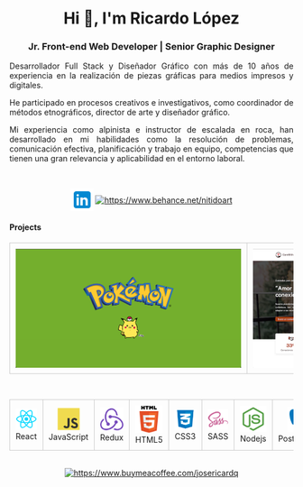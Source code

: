 <style>
        table {
            width: 100%;
            border-collapse: collapse;
        }

        th,
        td {
            padding: 10px;
            border: 1px solid #ccc;
            text-align: center;
        }

        .flip-card {
            perspective: 1000px;
            width: 400px;
            height: 211px;
            position: relative;
        }

        .flip-card-inner {
            width: 100%;
            height: 100%;
            transition: transform 0.6s;
            transform-style: preserve-3d;
            cursor: pointer;
        }

        .flip-card:hover .flip-card-inner {
            transform: rotateY(180deg);
        }

        .flip-card-front,
        .flip-card-back {
            width: 100%;
            height: 100%;
            position: absolute;
            backface-visibility: hidden;
        }

        .flip-card-front {
            background-color: #bbb;
            display: flex;
            justify-content: center;
            align-items: center;
        }

        .flip-card-back {
            background-color: #f5f5f5;
            color: black;
            display: flex;
            flex-direction: column;
            justify-content: flex-start;
            align-items: flex-start;
            text-align: left;
            transform: rotateY(180deg);
            overflow-y: auto;
            padding: 10px;
            box-sizing: border-box;
            max-height: 100%;/
        }

        .flip-card-back-container {
            margin: 10px;
        }
    </style>

  <h1 align="center">Hi 👋, I'm Ricardo López</h1>
<h3 align="center">Jr. Front-end Web Developer | Senior Graphic Designer
</h3>

<p align="justify">Desarrollador Full Stack y Diseñador Gráfico con más de 10 años de experiencia en la realización de piezas gráficas para medios impresos y digitales.</p>

<p align="justify">He participado en procesos creativos e investigativos, como coordinador de métodos etnográficos, director de arte y diseñador gráfico.
</p>
<p align="justify">Mi experiencia como alpinista e instructor de escalada en roca, han desarrollado en mi habilidades como la resolución de problemas, comunicación efectiva, planificación y trabajo en equipo, competencias que tienen una gran relevancia y aplicabilidad en el entorno laboral.
</p>
<br>
<p align="center">
<a href="https://www.linkedin.com/in/josericardolopezsierra/" target="blank"><img align="center" src="./assets/linkedin.svg" alt="https://www.linkedin.com/in/josericardolopezsierra/"  width="40" /></a>
<a href="https://www.behance.net/nitidoart" target="blank"><img align="center" src="https://www.adobe.com/content/dam/shared/images/product-icons/svg/behance.svg" alt="https://www.behance.net/nitidoart"  width="40" /></a>
</p>

<h4>Projects</h4>

 <table align="center">
        <tr>
            <td>
                <div class="flip-card">
                    <div class="flip-card-inner">
                        <div class="flip-card-front">
                            <img src="./assets/app-pokemon.png" alt="Imagen 1"
                                style="width:100%; height:100%;">
                        </div>
                        <div class="flip-card-back">
                            <div class="flip-card-back-container">
                                <h3 align="center">Pokemon</h3>
                                <p>Single Page Application realiza solicitudes a una API atraves de un servidor y renderiza la información de los diferentes personajes de Pokemon en tarjetas.</p>
                                <p>Tecnologías implementadas</p>
                                <ul>
                                    <li>Lenguajes de Programación: JavaScript</li>
                                    <li>Herramientas de Frameworks: React.js, Express.js</li>
                                    <li>Base de Datos: PostgreSQL</li>
                                    <li>Otras tecnologías: Vite, Node.js,Redux, Axios</li>
                                </ul>
                                <p>PFunciones: Front-end y Back-end developer/p>
                                <p>Proyecto individual</p>
                                <a href="#">Deploy del proyecto</a>
                            </div>
                        </div>
                    </div>
                </div>
            </td>
            <td>
                <div class="flip-card">
                    <div class="flip-card-inner">
                        <div class="flip-card-front">
                            <img src="./assets/app-cwl.png" alt="Imagen 2"
                                style="width:100%; height:100%;">
                        </div>
                        <div class="flip-card-back">
                            <div class="flip-card-back-container">
                                <h3 align="center">Care With love</h3>
                                <p>Single Page Application que facilita la conexión entre cuidadores de adultos mayores
                                    y las familias que buscan este servicio. La plataforma ofrece un proceso de
                                    contratación intuitivo, en donde los cuidadores podrán ofrecer una amplia gama de
                                    servicios personalizados a su experiencia.</p>
                                <p>Tecnologías implementadas</p>
                                <ul>
                                    <li>Lenguajes de Programación: JavaScript</li>
                                    <li>Herramientas de Frameworks: React.js, Express.js</li>
                                    <li>Base de Datos: PostgreSQL</li>
                                    <li>Otras tecnologías: Vite, Node.js, SASS, Redux, Axios</li>
                                </ul>
                                <p>PFunciones: Front-end developer/p>
                                <p>Proyecto realizado con un equipo de 8 Integrantes</p>
                                <a align="center"href="https://proyecto-final-front-ashy.vercel.app/">Deploy del proyecto</a>
                            </div>
                        </div>
                    </div>
                </div>
            </td>
        </tr>
    </table>



<br>
<table align="center">
  <tr>
    <td align="center" width="100">
      <img src="./assets/react.png" width="50" alt="React" />
      <br>React
    </td>
    <td align="center" width="100">
      <img src="https://raw.githubusercontent.com/devicons/devicon/master/icons/javascript/javascript-original.svg" width="40"  alt="JavaScript" />
      <br>JavaScript
    </td>
    <td align="center" width="100">
      <img src="https://raw.githubusercontent.com/devicons/devicon/master/icons/redux/redux-original.svg" alt="Redux" width="50" />
      <br>Redux
    </td>
    <td align="center" width="100">
      <img src="https://raw.githubusercontent.com/devicons/devicon/master/icons/html5/html5-original-wordmark.svg" alt="HTML5" width="50" />
      <br>HTML5
    </td>
    <td align="center" width="100">
      <img src="./assets/CSS.png" alt="CSS3" width="50" />
      <br>CSS3
    </td>
    <td align="center" width="100">
      <img src="https://raw.githubusercontent.com/devicons/devicon/master/icons/sass/sass-original.svg" alt="SASS" width="50"/>
      <br>SASS
    </td>
    <td align="center" width="100">
      <img src="./assets/js.png" width="50" alt="Nodejs" />
      <br>Nodejs
    </td>
    <td align="center" width="100">
      <img src="./assets/postgresql.svg" width="45" alt="PostgreSQL" />
      <br>PostgreSQL
    </td>
    <td align="center" width="100">
      <img src="./assets/express-w.svg" width="50" alt="ExpressJs" />
    </td>
    <td align="center" width="100">
      <img src="https://www.adobe.com/content/dam/shared/images/product-icons/svg/illustrator.svg" width="40" alt="Illustrator" />
      <br>Illustrator
    </td>
    <td align="center" width="100">
      <img src="https://www.adobe.com/content/dam/shared/images/product-icons/svg/photoshop.svg" width="40" alt="Photoshop" />
      <br>Photoshop
    </td>
    <td align="center" width="100">
      <img src="https://www.adobe.com/content/dam/shared/images/product-icons/svg/indesign.svg" width="40" alt="Photoshop" />
      <br>Indesign
    </td>
    <td align="center" width="100">
      <img src="https://www.adobe.com/content/dam/shared/images/product-icons/svg/premiere.svg" width="40" alt="Photoshop" />
      <br>PremierPro
    </td>
    <td align="center" width="100">
      <img src="https://www.vectorlogo.zone/logos/figma/figma-icon.svg" width="50" alt="Figma" />
      <br>Figma
    </td>
  </tr>
</table>

<br>

<div align="center"><a href="https://www.buymeacoffee.com/https://www.buymeacoffee.com/josericardq"> <img src="https://cdn.buymeacoffee.com/buttons/v2/default-yellow.png" height="50" width="210" alt="https://www.buymeacoffee.com/josericardq" /></a></div>

